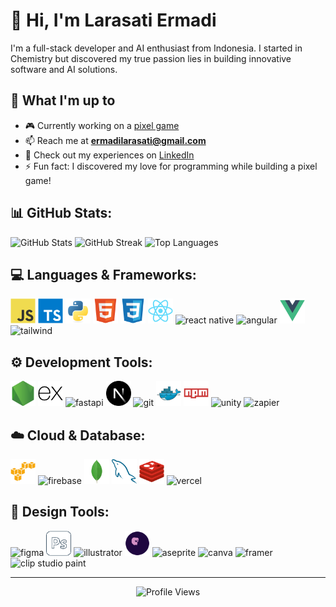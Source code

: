 # 🌻 Hi, I'm Larasati Ermadi

I'm a full-stack developer and AI enthusiast from Indonesia. I started in Chemistry but discovered my true passion lies in building innovative software and AI solutions.

## 🚀 What I'm up to

- 🎮 Currently working on a [pixel game](https://demopixelgame-peollines-projects.vercel.app/)
- 📫 Reach me at **ermadilarasati@gmail.com**
- 💼 Check out my experiences on [LinkedIn](http://www.linkedin.com/in/ermadilarasati)
- ⚡ Fun fact: I discovered my love for programming while building a pixel game!


## 📊 GitHub Stats:

<img src="https://github-readme-stats.vercel.app/api?username=larasatiermadi&show_icons=true&theme=radical&hide_border=true" alt="GitHub Stats" />
<img src="https://github-readme-streak-stats.herokuapp.com/?user=larasatiermadi&theme=radical&hide_border=true" alt="GitHub Streak" />
<img src="https://github-readme-stats.vercel.app/api/top-langs/?username=larasatiermadi&theme=radical&hide_border=true&layout=compact" alt="Top Languages" />


## 💻 Languages & Frameworks:
<p>
<img src="https://raw.githubusercontent.com/devicons/devicon/master/icons/javascript/javascript-original.svg" alt="javascript" width="40" height="40"/>
<img src="https://raw.githubusercontent.com/devicons/devicon/master/icons/typescript/typescript-original.svg" alt="typescript" width="40" height="40"/>
<img src="https://raw.githubusercontent.com/devicons/devicon/master/icons/python/python-original.svg" alt="python" width="40" height="40"/>
<img src="https://raw.githubusercontent.com/devicons/devicon/master/icons/html5/html5-original.svg" alt="html5" width="40" height="40"/>
<img src="https://raw.githubusercontent.com/devicons/devicon/master/icons/css3/css3-original.svg" alt="css3" width="40" height="40"/>
<img src="https://raw.githubusercontent.com/devicons/devicon/master/icons/react/react-original.svg" alt="react" width="40" height="40"/>
<img src="https://reactnative.dev/img/header_logo.svg" alt="react native" width="40" height="40"/>
<img src="https://angular.io/assets/images/logos/angular/angular.svg" alt="angular" width="40" height="40"/>
<img src="https://raw.githubusercontent.com/devicons/devicon/master/icons/vuejs/vuejs-original.svg" alt="vue" width="40" height="40"/>
<img src="https://www.vectorlogo.zone/logos/tailwindcss/tailwindcss-icon.svg" alt="tailwind" width="40" height="40"/>
</p>

## ⚙️ Development Tools:
<p>
<img src="https://raw.githubusercontent.com/devicons/devicon/master/icons/nodejs/nodejs-original.svg" alt="nodejs" width="40" height="40"/>
<img src="https://raw.githubusercontent.com/devicons/devicon/master/icons/express/express-original.svg" alt="express" width="40" height="40"/>
<img src="https://www.vectorlogo.zone/logos/fastapi/fastapi-icon.svg" alt="fastapi" width="40" height="40"/>
<img src="https://raw.githubusercontent.com/devicons/devicon/master/icons/nextjs/nextjs-original.svg" alt="nextjs" width="40" height="40"/>
<img src="https://www.vectorlogo.zone/logos/git-scm/git-scm-icon.svg" alt="git" width="40" height="40"/>
<img src="https://raw.githubusercontent.com/devicons/devicon/master/icons/docker/docker-original.svg" alt="docker" width="40" height="40"/>
<img src="https://raw.githubusercontent.com/devicons/devicon/master/icons/npm/npm-original-wordmark.svg" alt="npm" width="40" height="40"/>
<img src="https://www.vectorlogo.zone/logos/unity3d/unity3d-icon.svg" alt="unity" width="40" height="40"/>
<img src="https://www.vectorlogo.zone/logos/zapier/zapier-icon.svg" alt="zapier" width="40" height="40"/>
</p>

## ☁️ Cloud & Database:
<p>
<img src="https://raw.githubusercontent.com/devicons/devicon/master/icons/amazonwebservices/amazonwebservices-original.svg" alt="aws" width="40" height="40"/>
<img src="https://www.vectorlogo.zone/logos/firebase/firebase-icon.svg" alt="firebase" width="40" height="40"/>
<img src="https://raw.githubusercontent.com/devicons/devicon/master/icons/mongodb/mongodb-original.svg" alt="mongodb" width="40" height="40"/>
<img src="https://raw.githubusercontent.com/devicons/devicon/master/icons/mysql/mysql-original.svg" alt="mysql" width="40" height="40"/>
<img src="https://raw.githubusercontent.com/devicons/devicon/master/icons/redis/redis-original.svg" alt="redis" width="40" height="40"/>
<img src="https://www.vectorlogo.zone/logos/vercel/vercel-icon.svg" alt="vercel" width="40" height="40"/>
</p>

## 🎨 Design Tools:
<p>
<img src="https://www.vectorlogo.zone/logos/figma/figma-icon.svg" alt="figma" width="40" height="40"/>
<img src="https://raw.githubusercontent.com/devicons/devicon/master/icons/photoshop/photoshop-line.svg" alt="photoshop" width="40" height="40"/>
<img src="https://www.vectorlogo.zone/logos/adobe_illustrator/adobe_illustrator-icon.svg" alt="illustrator" width="40" height="40"/>
<img src="https://raw.githubusercontent.com/devicons/devicon/master/icons/aftereffects/aftereffects-original.svg" alt="after effects" width="40" height="40"/>
<img src="https://www.vectorlogo.zone/logos/aseprite/aseprite-icon.svg" alt="aseprite" width="40" height="40"/>
<img src="https://www.vectorlogo.zone/logos/canva/canva-icon.svg" alt="canva" width="40" height="40"/>
<img src="https://www.vectorlogo.zone/logos/framer/framer-icon.svg" alt="framer" width="40" height="40"/>
<img src="https://www.vectorlogo.zone/logos/clipstudio/clipstudio-icon.svg" alt="clip studio paint" width="40" height="40"/>
</p>



---
<p align="center">
<img src="https://komarev.com/ghpvc/?username=larasatiermadi&label=Profile%20views&color=blueviolet&style=flat" alt="Profile Views" />
</p>
